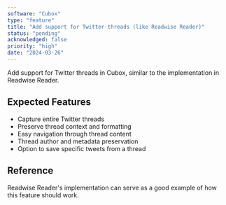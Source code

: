 ```yaml
---
software: "Cubox"
type: "feature"
title: "Add support for Twitter threads (like Readwise Reader)"
status: "pending"
acknowledged: false
priority: "high"
date: "2024-03-26"
---
```


Add support for Twitter threads in Cubox, similar to the implementation in Readwise Reader.

## Expected Features
- Capture entire Twitter threads
- Preserve thread context and formatting
- Easy navigation through thread content
- Thread author and metadata preservation
- Option to save specific tweets from a thread

## Reference
Readwise Reader's implementation can serve as a good example of how this feature should work.